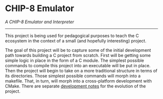 # CHIP-8 Emulator

_A CHIP-8 Emulator and Interpreter_

----

This project is being used for pedagogical purposes to teach the C ecosystem in the context of a small (and hopefully interesting) project.

The goal of this project will be to capture some of the initial development path towards building a C project from scratch. First will be getting some simple logic in place in the form of a C module. The simplest possible commands to compile this project into an executable will be put in place. Then the project will begin to take on a more traditional structure in terms of its directories. Those simplest possible commands will morph into a makefile. That, in turn, will morph into a cross-platform development with CMake. There are separate [development notes](https://github.com/jeffnyman/chip8_emulator_c/blob/main/README.DEV.md) for the evolution of the project.
